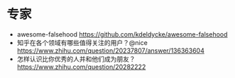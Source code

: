# 专家

- awesome-falsehood <https://github.com/kdeldycke/awesome-falsehood>
- 知乎在各个领域有哪些值得关注的用户？@nice https://www.zhihu.com/question/20237807/answer/136363604
- 怎样认识比你优秀的人并和他们成为朋友？https://www.zhihu.com/question/20282222    
